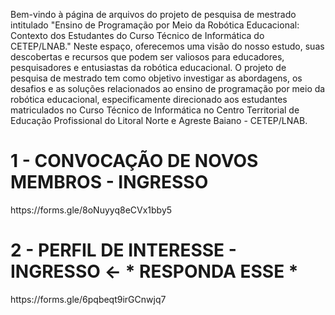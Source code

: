 Bem-vindo à página de arquivos do projeto de pesquisa de mestrado intitulado "Ensino de Programação por Meio da Robótica Educacional: Contexto dos Estudantes do Curso Técnico de Informática do CETEP/LNAB." Neste espaço, oferecemos uma visão do nosso estudo, suas descobertas e recursos que podem ser valiosos para educadores, pesquisadores e entusiastas da robótica educacional. O projeto de pesquisa de mestrado tem como objetivo investigar as abordagens, os desafios e as soluções relacionados ao ensino de programação por meio da robótica educacional, especificamente direcionado aos estudantes matriculados no Curso Técnico de Informática no Centro Territorial de Educação Profissional do Litoral Norte e Agreste Baiano - CETEP/LNAB.
<p>
<b><h1> 1 - CONVOCAÇÃO DE NOVOS MEMBROS - INGRESSO</h1> </b>
<link>https://forms.gle/8oNuyyq8eCVx1bby5</link>
</p>
<p>
<b><h1>2 - PERFIL DE INTERESSE - INGRESSO <- * RESPONDA ESSE *</h1></b>
<link>https://forms.gle/6pqbeqt9irGCnwjq7</link>
</p>
